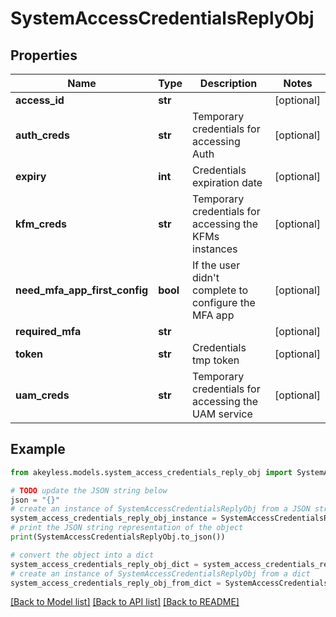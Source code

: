 # SystemAccessCredentialsReplyObj


## Properties

Name | Type | Description | Notes
------------ | ------------- | ------------- | -------------
**access_id** | **str** |  | [optional] 
**auth_creds** | **str** | Temporary credentials for accessing Auth | [optional] 
**expiry** | **int** | Credentials expiration date | [optional] 
**kfm_creds** | **str** | Temporary credentials for accessing the KFMs instances | [optional] 
**need_mfa_app_first_config** | **bool** | If the user didn&#39;t complete to configure the MFA app | [optional] 
**required_mfa** | **str** |  | [optional] 
**token** | **str** | Credentials tmp token | [optional] 
**uam_creds** | **str** | Temporary credentials for accessing the UAM service | [optional] 

## Example

```python
from akeyless.models.system_access_credentials_reply_obj import SystemAccessCredentialsReplyObj

# TODO update the JSON string below
json = "{}"
# create an instance of SystemAccessCredentialsReplyObj from a JSON string
system_access_credentials_reply_obj_instance = SystemAccessCredentialsReplyObj.from_json(json)
# print the JSON string representation of the object
print(SystemAccessCredentialsReplyObj.to_json())

# convert the object into a dict
system_access_credentials_reply_obj_dict = system_access_credentials_reply_obj_instance.to_dict()
# create an instance of SystemAccessCredentialsReplyObj from a dict
system_access_credentials_reply_obj_from_dict = SystemAccessCredentialsReplyObj.from_dict(system_access_credentials_reply_obj_dict)
```
[[Back to Model list]](../README.md#documentation-for-models) [[Back to API list]](../README.md#documentation-for-api-endpoints) [[Back to README]](../README.md)


